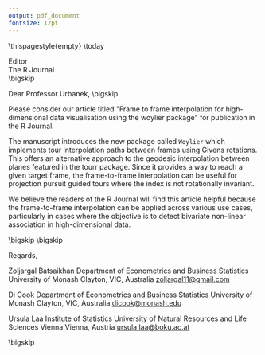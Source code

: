 ```yaml
---
output: pdf_document
fontsize: 12pt
---
```


\thispagestyle{empty}
\today

Editor   
The R Journal  
\bigskip

Dear Professor Urbanek,
\bigskip

Please consider our article titled "Frame to frame interpolation for high-dimensional data visualisation using the woylier package" for publication in the R Journal.

The manuscript introduces the new package called `Woylier` which implements tour interpolation paths between frames using Givens rotations. This offers an alternative approach to the geodesic interpolation between planes featured in the tourr package. Since it provides a way to reach a given target frame, the frame-to-frame interpolation can be useful for projection pursuit guided tours where the index is not rotationally invariant. 

We believe the readers of the R Journal will find this article helpful because the frame-to-frame interpolation can be applied across various use cases, particularly in cases where the objective is to detect bivariate non-linear association in high-dimensional data.


\bigskip
\bigskip

Regards,
    
    
Zoljargal Batsaikhan
Department of Econometrics and Business Statistics
University of Monash
Clayton, VIC, Australia
zoljargal11@gmail.com

Di Cook
Department of Econometrics and Business Statistics
University of Monash
Clayton, VIC, Australia
dicook@monash.edu

Ursula Laa
Institute of Statistics
University of Natural Resources and Life Sciences Vienna
Vienna, Austria
ursula.laa@boku.ac.at

\bigskip
